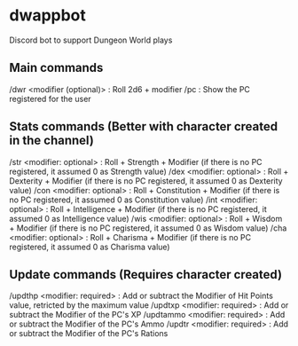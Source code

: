 # dwappbot
Discord bot to support Dungeon World plays

## Main commands
/dwr <modifier (optional)> : Roll 2d6 + modifier
/pc : Show the PC registered for the user

## Stats commands (Better with character created in the channel)
/str <modifier: optional> : Roll + Strength + Modifier (if there is no PC registered, it assumed 0 as Strength value)
/dex <modifier: optional> : Roll + Dexterity + Modifier (if there is no PC registered, it assumed 0 as Dexterity value)
/con <modifier: optional> : Roll + Constitution + Modifier (if there is no PC registered, it assumed 0 as Constitution value)
/int <modifier: optional> : Roll + Intelligence + Modifier (if there is no PC registered, it assumed 0 as Intelligence value)
/wis <modifier: optional> : Roll + Wisdom + Modifier (if there is no PC registered, it assumed 0 as Wisdom value)
/cha <modifier: optional> : Roll + Charisma + Modifier (if there is no PC registered, it assumed 0 as Charisma value)

## Update commands (Requires character created)
/updthp <modifier: required> : Add or subtract the Modifier of Hit Points value, retricted by the maximum value
/updtxp <modifier: required> : Add or subtract the Modifier of the PC's XP
/updtammo <modifier: required> : Add or subtract the Modifier of the PC's Ammo
/updtr <modifier: required> : Add or subtract the Modifier of the PC's Rations
